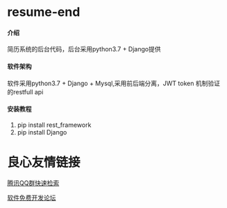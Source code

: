 # resume-end

#### 介绍
简历系统的后台代码，后台采用python3.7 + Django提供

#### 软件架构
软件采用python3.7 + Django + Mysql,采用前后端分离，JWT  token 机制验证的restfull api   


#### 安装教程

1.  pip install rest_framework
2.  pip install Django

 # 良心友情链接

[腾讯QQ群快速检索](http://u.720life.cn/s/8cf73f7c)

[软件免费开发论坛](http://u.720life.cn/s/bbb01dc0)